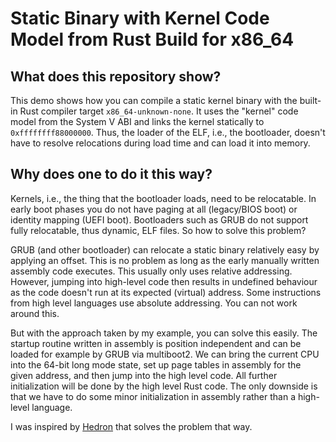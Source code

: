# Static Binary with Kernel Code Model from Rust Build for x86_64

## What does this repository show?
This demo shows how you can compile a static kernel binary with the built-in Rust compiler target 
`x86_64-unknown-none`. It uses the "kernel" code model from the System V ABI and links the 
kernel statically to `0xffffffff88000000`. Thus, the loader of the ELF, i.e., the bootloader,
doesn't have to resolve relocations during load time and can load it into memory.

## Why does one to do it this way?
Kernels, i.e., the thing that the bootloader loads, need to be relocatable. In early boot phases
you do not have paging at all (legacy/BIOS boot) or identity mapping (UEFI boot). Bootloaders such
as GRUB do not support fully relocatable, thus dynamic, ELF files. So how to solve this problem?

GRUB (and other bootloader) can relocate a static binary relatively easy by applying an offset. 
This is no problem as long as the early manually written assembly code executes. This usually only 
uses relative addressing. However, jumping into high-level code then results in undefined behaviour
as the code doesn't run at its expected (virtual) address. Some instructions from high level 
languages use absolute addressing. You can not work around this.

But with the approach taken by my example, you can solve this easily. The startup routine 
written in assembly is position independent and can be loaded for example by GRUB via multiboot2.
We can bring the current CPU into the 64-bit long mode state, set up page tables in assembly for 
the given address, and then jump into the high level code. All further initialization will be done
by the high level Rust code. The only downside is that we have to do some minor initialization in 
assembly rather than a high-level language.

I was inspired by [Hedron](https://github.com/cyberus-technology/hedron) that solves the problem 
that way.